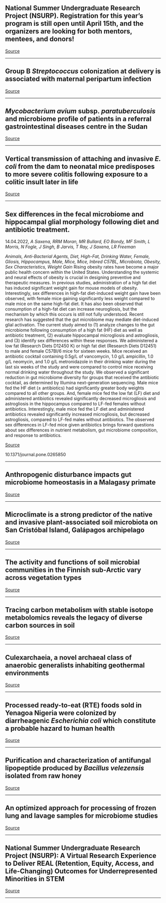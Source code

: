 ## National Summer Undergraduate Research Project (NSURP). Registration for this year’s program is still open until April 15th, and the organizers are looking for both mentors, mentees, and donors!

[Source](https://nsurp.org/)

---

## Group B <em>Streptococcus</em> colonization at delivery is associated with maternal peripartum infection

[Source](https://journals.plos.org/plosone/article?id=10.1371/journal.pone.0264309)

---

## <em>Mycobacterium avium </em>subsp.<em> paratuberculosis </em>and microbiome profile of patients in a referral gastrointestinal diseases centre in the Sudan

[Source](https://journals.plos.org/plosone/article?id=10.1371/journal.pone.0266533)

---

## Vertical transmission of attaching and invasive<em> E. coli </em>from the dam to neonatal mice predisposes to more severe colitis following exposure to a colitic insult later in life 

[Source](https://journals.plos.org/plosone/article?id=10.1371/journal.pone.0266005)

---

## Sex differences in the fecal microbiome and hippocampal glial morphology following diet and antibiotic treatment.
 14.04.2022, _A Saxena, RRM Moran, MR Bullard, EO Bondy, MF Smith, L Morris, N Fogle, J Singh, B Jarvis, T Ray, J Saxena, LR Freeman_


_Animals, Anti-Bacterial Agents, Diet, High-Fat, Drinking Water, Female, Gliosis, Hippocampus, Male, Mice, Mice, Inbred C57BL, Microbiota, Obesity, Sex Characteristics, Weight Gain_
Rising obesity rates have become a major public health concern within the United States. Understanding the systemic and neural effects of obesity is crucial in designing preventive and therapeutic measures. In previous studies, administration of a high fat diet has induced significant weight gain for mouse models of obesity. Interestingly, sex differences in high-fat diet-induced weight gain have been observed, with female mice gaining significantly less weight compared to male mice on the same high-fat diet. It has also been observed that consumption of a high-fat diet can increase neurogliosis, but the mechanism by which this occurs is still not fully understood. Recent research has suggested that the gut microbiome may mediate diet-induced glial activation. The current study aimed to (1) analyze changes to the gut microbiome following consumption of a high fat (HF) diet as well as antibiotic treatment, (2) evaluate hippocampal microgliosis and astrogliosis, and (3) identify sex differences within these responses. We administered a low fat (Research Diets D12450 K) or high fat diet (Research Diets D12451) to male and female C57Bl/6 mice for sixteen weeks. Mice received an antibiotic cocktail containing 0.5g/L of vancomycin, 1.0 g/L ampicillin, 1.0 g/L neomycin, and 1.0 g/L metronidazole in their drinking water during the last six weeks of the study and were compared to control mice receiving normal drinking water throughout the study. We observed a significant reduction in gut microbiome diversity for groups that received the antibiotic cocktail, as determined by Illumina next-generation sequencing. Male mice fed the HF diet (± antibiotics) had significantly greater body weights compared to all other groups. And, female mice fed the low fat (LF) diet and administered antibiotics revealed significantly decreased microgliosis and astrogliosis in the hippocampus compared to LF-fed females without antibiotics. Interestingly, male mice fed the LF diet and administered antibiotics revealed significantly increased microgliosis, but decreased astrogliosis, compared to LF-fed males without antibiotics. The observed sex differences in LF-fed mice given antibiotics brings forward questions about sex differences in nutrient metabolism, gut microbiome composition, and response to antibiotics.

[Source](https://journals.plos.org/plosone/article?id=10.1371/journal.pone.0265850)

10.1371/journal.pone.0265850

---

## Anthropogenic disturbance impacts gut microbiome homeostasis in a Malagasy primate

[Source](https://www.biorxiv.org/content/10.1101/2022.04.02.486803v1.abstract?%3Fcollection=)

---

## Microclimate is a strong predictor of the native and invasive plant-associated soil microbiota on San Cristóbal Island, Galápagos archipelago

[Source](https://www.biorxiv.org/content/10.1101/2022.04.05.487164v1.abstract?%3Fcollection=)

---

## The activity and functions of soil microbial communities in the Finnish sub-Arctic vary across vegetation types

[Source](https://www.biorxiv.org/content/10.1101/2021.06.12.448001v2.abstract?%3Fcollection=)

---

## Tracing carbon metabolism with stable isotope metabolomics reveals the legacy of diverse carbon sources in soil

[Source](https://www.biorxiv.org/content/10.1101/2022.04.05.487192v1.abstract?%3Fcollection=)

---

## Culexarchaeia, a novel archaeal class of anaerobic generalists inhabiting geothermal environments

[Source](https://www.biorxiv.org/content/10.1101/2022.04.06.487207v1.abstract?%3Fcollection=)

---

## Processed ready-to-eat (RTE) foods sold in Yenagoa Nigeria were colonized by diarrheagenic <em>Escherichia coli </em>which constitute a probable hazard to human health

[Source](https://journals.plos.org/plosone/article?id=10.1371/journal.pone.0266059)

---

## Purification and characterization of antifungal lipopeptide produced by <em>Bacillus velezensis</em> isolated from raw honey

[Source](https://journals.plos.org/plosone/article?id=10.1371/journal.pone.0266470)

---

## An optimized approach for processing of frozen lung and lavage samples for microbiome studies

[Source](https://journals.plos.org/plosone/article?id=10.1371/journal.pone.0265891)

---

## National Summer Undergraduate Research Project (NSURP): A Virtual Research Experience to Deliver REAL (Retention, Equity, Access, and Life-Changing) Outcomes for Underrepresented Minorities in STEM

[Source](https://journals.asm.org/doi/10.1128/jmbe.00335-21)

---

